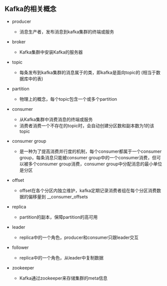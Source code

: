 ## **Kafka的相关概念**

- producer
  - 消息生产者，发布消息到kafka集群的终端或服务
- broker
  - Kafka集群中安装Kafka的服务器
- topic
  - 每条发布到kafka集群的消息属于的类，即kafka是面向topic的 (相当于数据库中的表)
- partition
  - 物理上的概念，每个topic包含一个或多个partition
- consumer
  - 从Kafka集群中消费消息的终端或服务
  - 消费者消费一个不存在的topic时，会自动创建分区数和副本数为1的该topic
- consumer group
  - 是一种为了提高消费并行度的机制，每个consumer都属于一个consumer group，每条消息只能被consumer group中的一个consumer消费，但可以被多个consumer group消费，consumer group中分配消息的最小单位是分区

- offset
  - offset在各个分区内独立维护，kafka定期记录消费者组在每个分区消费数据的偏移量到 __consumer_offsets

- replica
  - partition的副本，保障partition的高可用
- leader
  - replica中的一个角色，producer和consumer只跟leader交互
- follower
  - replica中的一个角色，从leader中复制数据
- zookeeper
  - Kafka通过zookeeper来存储集群的meta信息